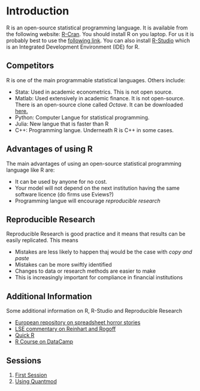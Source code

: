 Introduction
========================================================
R is an open-source statistical programming language.  It is available from the following website: [R-Cran](http://www.r-project.org/). You should install R on you laptop.  For us it is probably best to use the [following link](http://www.stats.bris.ac.uk/R/).  You can also install [R-Studio](https://www.rstudio.com/) which is an Integrated Development Environment (IDE) for R. 

Competitors
----------------------------------------------------------
R is one of the main programmable statistical languages.  Others include:
* Stata:  Used in academic econometrics. This is not open source.
* Matlab:  Used extensively in academic finance.  It is not open-source.  There is an open-source clone called *Octave*.  It can be downloaded [here.](https://www.gnu.org/software/octave/)
* Python: Computer Langue for statistical programming.  
* Julia:  New langue that is faster than R
* C++:  Programming langue.  Underneath R is C++ in some cases. 

Advantages of using R
------------------------------------------------------------
The main advantages of using an open-source statistical programming language like R are:
* It can be used by anyone for no cost.  
* Your model will not depend on the next institution having the same software licence (do firms use Eviews?)
* Programming langue will encourage *reproducible research*

Reproducible Research
--------------------------------------------------------------
Reproducible Research is good practice and it means that results can be easily replicated.  This means
* Mistakes are less likely to happen thaj would be the case with *copy and paste*
* Mistakes can be more swiftly identified
* Changes to data or research methods are easier to make
* This is increasingly important for compliance in financial institutions

Additional Information
---------------------------------------------------------
Some additional information on R, R-Studio and Reproducible Research 
* [European repository on spreadsheet horror stories](http://www.eusprig.org/horror-stories.htm)
* [LSE commentary on Reinhart and Rogoff](http://blogs.lse.ac.uk/impactofsocialsciences/2013/10/23/open-data-in-economics-the-basis-of-reproducible-research/)
* [Quick R](https://www.statmethods.net)
* [R Course on DataCamp](https://www.datacamp.com/courses/free-introduction-to-r)

Sessions
---------------
1. [First Session](http://rpubs.com/RobHayward/362235)
2. [Using Quantmod](https://rpubs.com/RobHayward/363333) 
